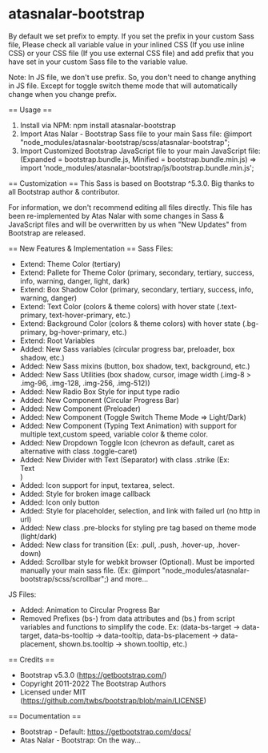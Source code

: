 # atasnalar-bootstrap

By default we set prefix to empty.
If you set the prefix in your custom Sass file, Please check all variable value in your inlined CSS (If you use inline CSS) or your CSS file (If you use external CSS file) and add prefix that you have set in your custom Sass file to the variable value.

Note: In JS file, we don't use prefix. So, you don't need to change anything in JS file. Except for toggle switch theme mode that will automatically change when you change prefix.

== Usage ==
1. Install via NPM: npm install atasnalar-bootstrap
2. Import Atas Nalar - Bootstrap Sass file to your main Sass file: @import "node_modules/atasnalar-bootstrap/scss/atasnalar-bootstrap";
3. Import Customized Bootstrap JavaScript file to your main JavaScript file: (Expanded = bootstrap.bundle.js, Minified = bootstrap.bundle.min.js) => import 'node_modules/atasnalar-bootstrap/js/bootstrap.bundle.min.js';

== Customization ==
This Sass is based on Bootstrap ^5.3.0. Big thanks to all Bootstrap author & contributor.

For information, we don't recommend editing all files directly. This file has been re-implemented by Atas Nalar with some changes in Sass & JavaScript files and will be overwritten by us when "New Updates" from Bootstrap are released.

== New Features & Implementation ==
Sass Files:
- Extend: Theme Color (tertiary)
- Extend: Pallete for Theme Color (primary, secondary, tertiary, success, info, warning, danger, light, dark)
- Extend: Box Shadow Color (primary, secondary, tertiary, success, info, warning, danger)
- Extend: Text Color (colors & theme colors) with hover state (.text-primary, text-hover-primary, etc.)
- Extend: Background Color (colors & theme colors) with hover state (.bg-primary, bg-hover-primary, etc.)
- Extend: Root Variables
- Added: New Sass variables (circular progress bar, preloader, box shadow, etc.)
- Added: New Sass mixins (button, box shadow, text, background, etc.)
- Added: New Sass Utilities (box shadow, cursor, image width (.img-8 > .img-96, .img-128, .img-256, .img-512))
- Added: New Radio Box Style for input type radio
- Added: New Component (Circular Progress Bar)
- Added: New Component (Preloader)
- Added: New Component (Toggle Switch Theme Mode => Light/Dark)
- Added: New Component (Typing Text Animation) with support for multiple text,custom speed, variable color & theme color.
- Added: New Dropdown Toggle Icon (chevron as default, caret as alternative with class .toggle-caret)
- Added: New Divider with Text (Separator) with class .strike (Ex: <div class="strike"><span>Text</span></div>)
- Added: Icon support for input, textarea, select.
- Added: Style for broken image callback
- Added: Icon only button
- Added: Style for placeholder, selection, and link with failed url (no http in url)
- Added: New class .pre-blocks for styling pre tag based on theme mode (light/dark)
- Added: New class for transition (Ex: .pull, .push, .hover-up, .hover-down)
- Added: Scrollbar style for webkit browser (Optional). Must be imported manually your main sass file. (Ex: @import "node_modules/atasnalar-bootstrap/scss/scrollbar";)
and more...

JS Files:
- Added: Animation to Circular Progress Bar
- Removed Prefixes (bs-) from data attributes and (bs.) from script variables and functions to simplify the code. Ex: (data-bs-target -> data-target, data-bs-tooltip -> data-tooltip, data-bs-placement -> data-placement, shown.bs.tooltip -> shown.tooltip, etc.)

 == Credits ==
 * Bootstrap v5.3.0 (https://getbootstrap.com/)
 * Copyright 2011-2022 The Bootstrap Authors
 * Licensed under MIT (https://github.com/twbs/bootstrap/blob/main/LICENSE)

 == Documentation ==
 * Bootstrap - Default: https://getbootstrap.com/docs/
 * Atas Nalar - Bootstrap: On the way...
